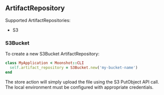 ## ArtifactRepository

Supported ArtifactRepositories:
- S3

### S3Bucket

To create a new S3Bucket ArtifactRepository:
```ruby
class MyApplication < Moonshot::CLI
  self.artifact_repository = S3Bucket.new('my-bucket-name')
end
```

The store action will simply upload the file using the S3 PutObject API call.
The local environment must be configured with appropriate credentials.
